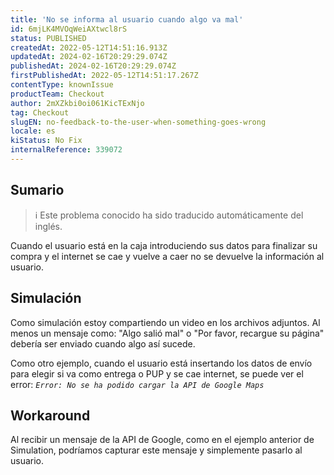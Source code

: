 ```yaml
---
title: 'No se informa al usuario cuando algo va mal'
id: 6mjLK4MVOqWeiAXtwcl8rS
status: PUBLISHED
createdAt: 2022-05-12T14:51:16.913Z
updatedAt: 2024-02-16T20:29:29.074Z
publishedAt: 2024-02-16T20:29:29.074Z
firstPublishedAt: 2022-05-12T14:51:17.267Z
contentType: knownIssue
productTeam: Checkout
author: 2mXZkbi0oi061KicTExNjo
tag: Checkout
slugEN: no-feedback-to-the-user-when-something-goes-wrong
locale: es
kiStatus: No Fix
internalReference: 339072
---
```


## Sumario

>ℹ️ Este problema conocido ha sido traducido automáticamente del inglés.


Cuando el usuario está en la caja introduciendo sus datos para finalizar su compra y el internet se cae y vuelve a caer no se devuelve la información al usuario.



## Simulación


Como simulación estoy compartiendo un video en los archivos adjuntos. Al menos un mensaje como: "Algo salió mal" o "Por favor, recargue su página" debería ser enviado cuando algo así sucede.

Como otro ejemplo, cuando el usuario está insertando los datos de envío para elegir si va como entrega o PUP y se cae internet, se puede ver el error: _`Error: No se ha podido cargar la API de Google Maps`_


## Workaround


Al recibir un mensaje de la API de Google, como en el ejemplo anterior de Simulation, podríamos capturar este mensaje y simplemente pasarlo al usuario.

